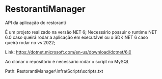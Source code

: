 # RestorantiManager
API da aplicação do restoranti

É um projeto realizado na versão NET 6;
Necessário possuir o runtime NET 6.0 caso queirá rodar a aplicação em executável ou o SDK NET 6 caso queirá rodar no vs 2022;

Link: https://dotnet.microsoft.com/en-us/download/dotnet/6.0

Ao clonar o repositório é necessário rodar o script no MySQL

Path: RestorantiManager\Infra\Scripts\scripts.txt


